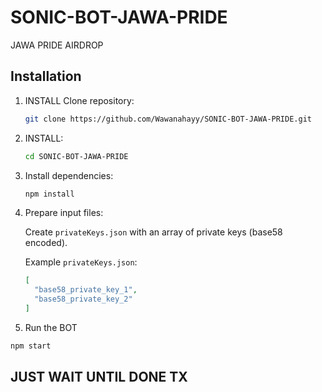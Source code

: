 # SONIC-BOT-JAWA-PRIDE
JAWA PRIDE AIRDROP

## Installation

1. INSTALL Clone repository:

   ```bash
   git clone https://github.com/Wawanahayy/SONIC-BOT-JAWA-PRIDE.git
   ```

2. INSTALL:

   ```bash
   cd SONIC-BOT-JAWA-PRIDE
   ```

3. Install dependencies:

   ```bash
   npm install

4. Prepare input files:

   Create `privateKeys.json` with an array of private keys (base58 encoded).


   Example `privateKeys.json`:
   ```json
   [
     "base58_private_key_1",
     "base58_private_key_2"
   ]
   ```


5. Run the BOT

```bash
npm start
```
## JUST WAIT UNTIL DONE TX ##